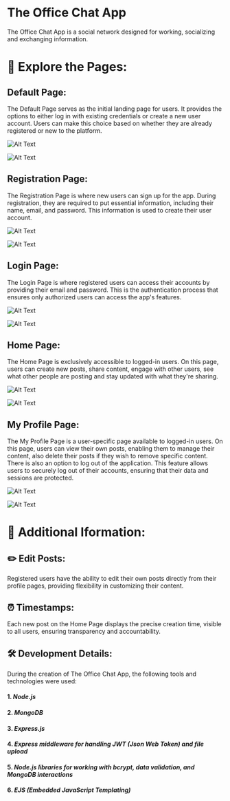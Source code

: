 # The Office Chat App

The Office Chat App is a social network designed for working, socializing and exchanging information.

# 🚀 Explore the Pages:

## Default Page:

The Default Page serves as the initial landing page for users. It provides the options to either log in with existing credentials or create a new user account. Users can make this choice based on whether they are already registered or new to the platform.

![Alt Text](https://i.imgur.com/XTbE9Mx.png)

![Alt Text](https://i.imgur.com/JOxK6Fb.png)

## Registration Page: 

The Registration Page is where new users can sign up for the app. During registration, they are required to put essential information, including their name, email, and password. This information is used to create their user account.

![Alt Text](https://i.imgur.com/Ydf8xHH.png)

![Alt Text](https://i.imgur.com/CCe68kZ.png)

## Login Page:

The Login Page is where registered users can access their accounts by providing their email and password. This is the authentication process that ensures only authorized users can access the app's features.

![Alt Text](https://i.imgur.com/aKScTly.png)

![Alt Text](https://i.imgur.com/lL0K4i5.png)

## Home Page:

The Home Page is exclusively accessible to logged-in users. On this page, users can create new posts, share content, engage with other users, see what other people are posting and stay updated with what they're sharing.

![Alt Text](https://i.imgur.com/25jwQsT.png)

![Alt Text](https://i.imgur.com/K6Y33qQ.png)

## My Profile Page:

The My Profile Page is a user-specific page available to logged-in users. On this page, users can view their own posts, enabling them to manage their content, also delete their posts if they wish to remove specific content. There is also an option to log out of the application. This feature allows users to securely log out of their accounts, ensuring that their data and sessions are protected.

![Alt Text](https://i.imgur.com/q7EcK8K.png)

![Alt Text](https://i.imgur.com/xfoO0Jm.png)

# 🌈 Additional Iformation:

## ✏️ Edit Posts:

Registered users have the ability to edit their own posts directly from their profile pages, providing flexibility in customizing their content.

## ⏰ Timestamps:

Each new post on the Home Page displays the precise creation time, visible to all users, ensuring transparency and accountability.

## 🛠️ Development Details:

During the creation of The Office Chat App, the following tools and technologies were used:

#### 1. *Node.js*

#### 2. *MongoDB*

#### 3. *Express.js*

#### 4. *Express middleware for handling JWT (Json Web Token) and file upload*

#### 5. *Node.js libraries for working with bcrypt, data validation, and MongoDB interactions*

#### 6. *EJS (Embedded JavaScript Templating)*
